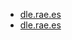 * [dle.rae.es](https://dle.rae.es/hipocor%C3%ADstico)
* [dle.rae.es](https://dle.rae.es/hipocorístico)
